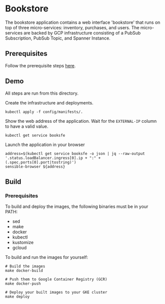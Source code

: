 # Bookstore

The bookstore application contains a web interface 'bookstore' that runs on top of
three micro-services: inventory, purchases, and users. The micro-services are backed by GCP
infrastructure consisting of a PubSub Subscription, PubSub Topic, and Spanner Instance.

## Prerequisites

Follow the prerequisite steps [here](../README.md#Prerequisites).

## Demo
All steps are run from this directory.

Create the infrastructure and deployments.

```
kubectl apply -f config/manifests/.
```

Show the web address of the application. Wait for the `EXTERNAL-IP` column to have a valid value.

```
kubectl get service booksfe
```

Launch the application in your browser

```
address=$(kubectl get service booksfe -o json | jq --raw-output '.status.loadBalancer.ingress[0].ip + ":" + (.spec.ports[0].port|tostring)')
sensible-browser ${address}
```

## Build

### Prerequisites
To build and deploy the images, the following binaries must be in your PATH:
- sed
- make
- docker
- kubectl
- kustomize
- gcloud

To build and run the images for yourself:

```
# Build the images
make docker-build

# Push them to Google Container Registry (GCR)
make docker-push

# Deploy your built images to your GKE cluster
make deploy
```
